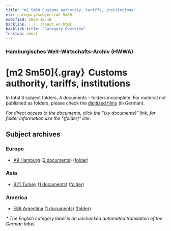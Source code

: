 ```yaml
---
title: "m2 Sm50 Customs authority, tariffs, institutions"
etr: category/subject/m2 Sm50
modified: 2020-12-18
backlink: ../../about.en.html
backlink-title: "Category Overview"
fn-stub: about
---
```


### Hamburgisches Welt-Wirtschafts-Archiv (HWWA)
# [m2 Sm50]{.gray}&#8201; Customs authority, tariffs, institutions&#160; 





In total 3 subject folders, 4 documents - folders incomplete.
For material not published as folders, please check the [digitized films](/film/h1_sh) (in German).

_For direct access to the documents, click the "(xy documents)" link, for folder information use the "(folder)" link._

## Subject archives



### Europe

- [A9 Hamburg](../../../geo/about.en.html#A9) (<a href="https://dfg-viewer.de/show/?tx_dlf[id]=https://pm20.zbw.eu/mets/sh/1409xx/140905/1820xx/182000/public.mets.en.xml" target="_blank">2 documents</a>) ([folder](http://purl.org/pressemappe20/folder/sh/140905,182000))

### Asia

- [B21 Turkey](../../../geo/about.en.html#B21) (<a href="https://dfg-viewer.de/show/?tx_dlf[id]=https://pm20.zbw.eu/mets/sh/1411xx/141111/1820xx/182000/public.mets.en.xml" target="_blank">1 documents</a>) ([folder](http://purl.org/pressemappe20/folder/sh/141111,182000))

### America

- [E86 Argentina](../../../geo/about.en.html#E86) (<a href="https://dfg-viewer.de/show/?tx_dlf[id]=https://pm20.zbw.eu/mets/sh/1416xx/141692/1820xx/182000/public.mets.en.xml" target="_blank">1 documents</a>) ([folder](http://purl.org/pressemappe20/folder/sh/141692,182000))


_* The English category label is an unchecked automated translation of the German label._

